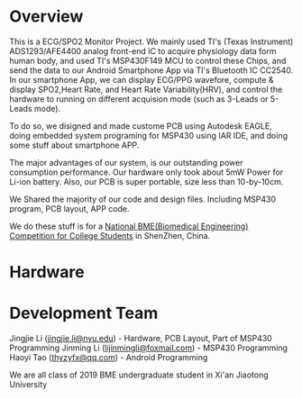 # Overview
This is a ECG/SPO2 Monitor Project. We mainly used TI's (Texas Instrument) ADS1293/AFE4400 analog front-end IC to acquire physiology data form human body, and used TI's MSP430F149 MCU to control these Chips, and send the data to our Android Smartphone App via TI's Bluetooth IC CC2540. In our smartphone App, we can display ECG/PPG wavefore, compute & display SPO2,Heart Rate, and Heart Rate Variability(HRV), and control the hardware to running on different acquision mode (such as 3-Leads or 5-Leads mode).

To do so, we disigned and made custome PCB using Autodesk EAGLE, doing embedded system programing for MSP430 using IAR IDE, and doing some stuff about smartphone APP.

The major advantages of our system, is our outstanding power consumption performance. Our hardware only took about 5mW Power for Li-ion battery. Also, our PCB is super portable, size less than 10-by-10cm.

We Shared the majority of our code and design files. Including MSP430 program, PCB layout, APP code.

We do these stuff is for a [National BME(Biomedical Engineering) Competition for College Students](http://bmedesign.medmeeting.org/cn) in ShenZhen, China.

# Hardware

# Development Team
Jingjie Li (jingjie.li@nyu.edu) - Hardware, PCB Layout, Part of MSP430 Programming
Jinming Li (lijinmingli@foxmail.com) - MSP430 Programming
Haoyi Tao (thyzyfx@qq.com) - Android Programming

We are all class of 2019 BME undergraduate student in Xi'an Jiaotong University
